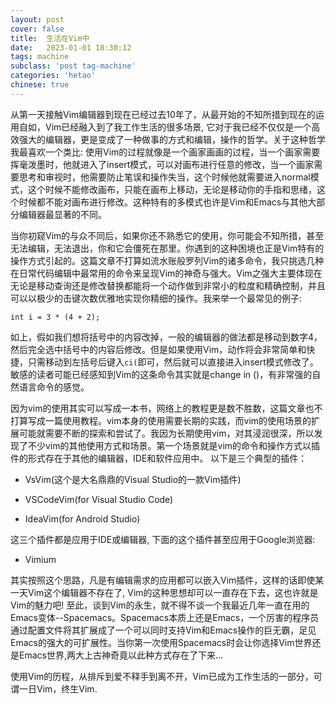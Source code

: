 ```yaml
---
layout: post
cover: false
title:  生活在Vim中
date:   2023-01-01 18:30:12
tags: machine
subclass: 'post tag-machine'
categories: 'hetao'
chinese: true
---
```


从第一天接触Vim编辑器到现在已经过去10年了，从最开始的不知所措到现在的运用自如，Vim已经融入到了我工作生活的很多场景, 它对于我已经不仅仅是一个高效强大的编辑器，更是变成了一种做事的方式和编辑，操作的哲学。关于这种哲学我最喜欢一个类比: 使用Vim的过程就像是一个画家画画的过程，当一个画家需要挥毫泼墨时，他就进入了insert模式，可以对画布进行任意的修改，当一个画家需要思考和审视时，他需要防止笔误和操作失当，这个时候他就需要进入normal模式，这个时候不能修改画布，只能在画布上移动，无论是移动你的手指和思绪，这个时候都不能对画布进行修改。这种特有的多模式也许是Vim和Emacs与其他大部分编辑器最显著的不同。

当你初窥Vim的与众不同后，如果你还不熟悉它的使用，你可能会不知所措，甚至无法编辑，无法退出，你和它会僵死在那里。你遇到的这种困境也正是Vim特有的操作方式引起的。这篇文章不打算如流水账般罗列Vim的诸多命令，我只挑选几种在日常代码编辑中最常用的命令来呈现Vim的神奇与强大。Vim之强大主要体现在无论是移动查询还是修改替换都能将一个动作做到非常小的粒度和精确控制，并且可以以极少的击键次数优雅地实现你精细的操作。我来举一个最常见的例子:

```
int i = 3 * (4 + 2);

```
如上，假如我们想将括号中的内容改掉，一般的编辑器的做法都是移动到数字4，然后完全选中括号中的内容后修改。但是如果使用Vim，动作将会非常简单和快捷，只需移动到左括号后键入`ci(`即可，然后就可以直接进入insert模式修改了。敏感的读者可能已经感知到Vim的这条命令其实就是change in ()，有非常强的自然语言命令的感觉。

因为vim的使用其实可以写成一本书，网络上的教程更是数不胜数，这篇文章也不打算写成一篇使用教程。vim本身的使用需要长期的实践，而vim的使用场景的扩展可能就需要不断的探索和尝试了。我因为长期使用vim，对其浸润很深，所以发现了不少vim的其他使用方式和场景。第一个场景就是vim的命令和操作方式以插件的形式存在于其他的编辑器，IDE和软件应用中。 以下是三个典型的插件：

* VsVim(这个是大名鼎鼎的Visual Studio的一款Vim插件)

* VSCodeVim(for Visual Studio Code)

* IdeaVim(for Android Studio)

这三个插件都是应用于IDE或编辑器, 下面的这个插件甚至应用于Google浏览器:

* Vimium

其实按照这个思路，凡是有编辑需求的应用都可以嵌入Vim插件，这样的话即使某一天Vim这个编辑器不存在了, Vim的这种思想却可以一直存在下去，这也许就是Vim的魅力吧! 至此，谈到Vim的永生，就不得不谈一个我最近几年一直在用的Emacs变体--Spacemacs。Spacemacs本质上还是Emacs，一个厉害的程序员通过配置文件将其扩展成了一个可以同时支持Vim和Emacs操作的巨无霸，足见Emacs的强大的可扩展性。当你第一次使用Spacemacs时会让你选择Vim世界还是Emacs世界,两大上古神奇竟以此种方式存在了下来...

使用Vim的历程，从排斥到爱不释手到离不开，Vim已成为工作生活的一部分，可谓一日Vim，终生Vim.

